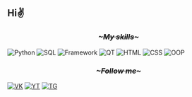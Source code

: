 ## Hi✌ 
### <p align=center><i>~~~~~~~~~~~My skills~~~~~~~~~~~</i></p>


![Python](https://img.shields.io/badge/-Python-black?style=for-the-badge&logo=Python&logoColor=#2CD406)
![SQL](https://img.shields.io/badge/-SQL-black?style=for-the-badge&logo=mysql&logoColor=blue)
![Framework](https://img.shields.io/badge/-Framework-black?style=for-the-badge&logo=.net&logoColor=white)
![QT](https://img.shields.io/badge/-QT-black?style=for-the-badge&logo=qt&logoColor=#59D43D)
![HTML](https://img.shields.io/badge/-HTML-black?style=for-the-badge&logo=appveyor&logoColor=orange)
![CSS](https://img.shields.io/badge/-CSS-black?style=for-the-badge&logo=appveyor&logoColor=blue)
![OOP](https://img.shields.io/badge/-OOP-black?style=for-the-badge&logo=appveyor&logoColor=White)


### <p align=center><i>~~~~~~~~~~~Follow me~~~~~~~~~~~</i></p>

[![VK](https://img.shields.io/badge/-VK-pink?style=for-the-badge&logo=vk&logoColor=blue)](https://vk.com/kematin)
[![YT](https://img.shields.io/badge/-Youtube-pink?style=for-the-badge&logo=Youtube&logoColor=red)](https://www.youtube.com/channel/UCl7iXtUkWgJsLgZgovCBChg)
[![TG](https://img.shields.io/badge/-Telegram-pink?style=for-the-badge&logo=telegram&logoColor=blue)](https://t.me/kematinn)
